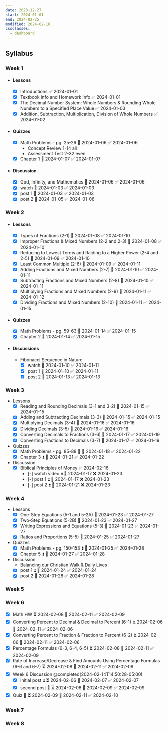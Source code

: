 ```yaml
---
date: 2023-12-27
start: 2024-01-01
end: 2024-02-25
modified: 2024-02-16
cssclasses:
  - dashboard
---
```


## Syllabus

### Week 1

- #### Lessons
	- [x] Introductions ✅ 2024-01-01
	- [x] Textbook Info and Homework Info ✅ 2024-01-01
	- [x] The Decimal Number System: Whole Numbers & Rounding Whole Numbers to a Specified Place Value ✅ 2024-01-03
	- [x] Addition, Subtraction, Multiplication, Division of Whole Numbers ✅ 2024-01-02
- #### Quizzes
	- [x] Math Problems - pg. 25-26 📅 2024-01-06 ✅ 2024-01-06
		- Concept Review 1-14 all
		- Assessment Test 2-32 even
	- [x] Chapter 1 📅 2024-01-07 ✅ 2024-01-07
- #### Discussion
	- [x] God, Infinity, and Mathematics 📅 2024-01-06 ✅ 2024-01-06
	- [x] watch 📅 2024-01-03 ✅ 2024-01-03
	- [x] post 1 📅 2024-01-03 ✅ 2024-01-03
	- [x] post 2 📅 2024-01-05 ✅ 2024-01-06

### Week 2 

- #### Lessons
	- [x] Types of Fractions (2-1) 📅 2024-01-08 ✅ 2024-01-10
	- [x] Improper Fractions & Mixed Numbers (2-2 and 2-3) 📅 2024-01-08 ✅ 2024-01-10
	- [x] Reducing to Lowest Terms and Raiding to a Higher Power (2-4 and 2-5) 📅 2024-01-09 ✅ 2024-01-10
	- [x] Least Common Multiple (2-6) 📅 2024-01-09 ✅ 2024-01-11
	- [x] Adding Fractions and Mixed Numbers (2-7) 📅 2024-01-10 ✅ 2024-01-11
	- [x] Subtracting Fractions and Mixed Numbers (2-8) 📅 2024-01-10 ✅ 2024-01-11
	- [x] Multiplying Fractions and Mixed Numbers (2-9) 📅 2024-01-11 ✅ 2024-01-12
	- [x] Dividing Fractions and Mixed Numbers (2-10) 📅 2024-01-11 ✅ 2024-01-15
- #### Quizzes
	- [x] Math Problems - pg. 59-63 📅 2024-01-14 ✅ 2024-01-15
	- [x] Chapter 2 📅 2024-01-14 ✅ 2024-01-15
- #### Discussions
	- Fibonacci Sequence in Nature
		- [x] watch 📅 2024-01-10 ✅ 2024-01-11
		- [x] post 1 📅 2024-01-10 ✅ 2024-01-11
		- [x] post 2 📅 2024-01-13 ✅ 2024-01-13

### Week 3

- Lessons
	- [x] Reading and Rounding Decimals (3-1 and 3-2) 📅 2024-01-15 ✅ 2024-01-15
	- [x] Adding and Subtracting Decimals (3-3) 📅 2024-01-15 ✅ 2024-01-15
	- [x] Multiplying Decimals (3-4) 📅 2024-01-16 ✅ 2024-01-16
	- [x] Dividing Decimals (3-5) 📅 2024-01-16 ✅ 2024-01-16
	- [x] Converting Decimals to Fractions (3-6) 📅 2024-01-17 ✅ 2024-01-19
	- [x] Converting Fractions to Decimals (3-7) 📅 2024-01-17 ✅ 2024-01-19
- Quizzes
	- [x] Math Problems - pg. 85-88 🔼 📅 2024-01-18 ✅ 2024-01-22
	- [x] Chapter 3 ⏫ 📅 2024-01-21 ✅ 2024-01-22
- Discussion
	- [x] Biblical Principles of Money ✅ 2024-02-16
		- [-] watch video ⏫ 📅 2024-01-17 ❌ 2024-01-23
		- [-] post 1 ⏫ 📅 2024-01-17 ❌ 2024-01-23
		- [-] post 2 ⏫ 📅 2024-01-21 ❌ 2024-01-23

### Week 4

- Lessons
	- [x] One-Step Equations (5-1 and 5-2A) 📅 2024-01-23 ✅ 2024-01-27
	- [x] Two-Step Equations (5-2B) 📅 2024-01-23 ✅ 2024-01-27
	- [x] Writing Expressions and Equations (5-3) 📅 2024-01-23 ✅ 2024-01-27
	- [x] Ratios and Proportions (5-5) 📅 2024-01-25 ✅ 2024-01-27
- Quizzes
	- [x] Math Problems - pg. 150-153 ⏫ 📅 2024-01-25 ✅ 2024-01-28
	- [x] Chapter 5 ⏫ 📅 2024-01-27 ✅ 2024-01-28
- Discussion
	- Balancing our Christian Walk & Daily Lives
	- [x] post 1 ⏫ 📅 2024-01-24 ✅ 2024-01-24
	- [x] post 2 📅 2024-01-28 ✅ 2024-01-28

### Week 5

### Week 6

- [x] Math HW ⏳ 2024-02-08 📅 2024-02-11 ✅ 2024-02-09
- [x] Converting Percent to Decimal & Decimal to Percent (6-1) ⏳ 2024-02-06 📅 2024-02-11 ✅ 2024-02-06
- [x] Converting Percent to Fraction & Fraction to Percent (6-2) ⏳ 2024-02-06 📅 2024-02-11 ✅ 2024-02-06
- [x] Percentage Formulas (6-3, 6-4, 6-5) ⏳ 2024-02-08 📅 2024-02-11 ✅ 2024-02-09
- [x] Rate of Increase/Decrease & Find Amounts Using Percentage Formulas (6-6 and 6-7) ⏳ 2024-02-08 📅 2024-02-11 ✅ 2024-02-09
- [x] Week 6 Discussion @completed(2024-02-14T14:50:28-05:00)
	- [x] initial post ⏫ ⏳ 2024-02-06 📅 2024-02-07 ✅ 2024-02-07
	- [x] second post 🔼 ⏳ 2024-02-08 📅 2024-02-09 ✅ 2024-02-09
- [x] Quiz 🔺 ⏳ 2024-02-09 📅 2024-02-11 ✅ 2024-02-10

### Week 7

### Week 8